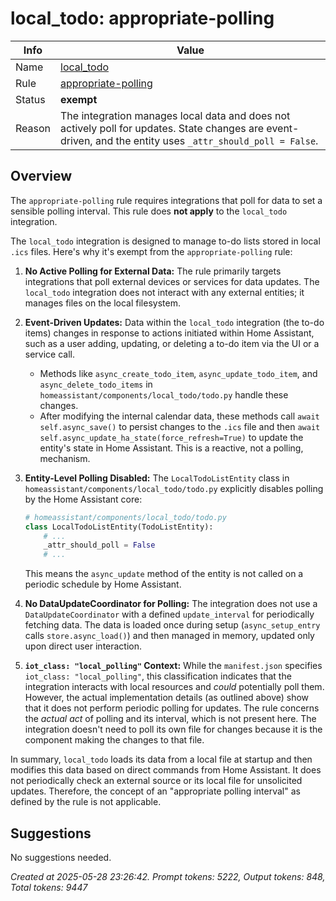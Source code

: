 # local_todo: appropriate-polling

| Info   | Value                                                                    |
|--------|--------------------------------------------------------------------------|
| Name   | [local_todo](https://www.home-assistant.io/integrations/local_todo/) |
| Rule   | [appropriate-polling](https://developers.home-assistant.io/docs/core/integration-quality-scale/rules/appropriate-polling)                                                     |
| Status | **exempt**                                       |
| Reason | The integration manages local data and does not actively poll for updates. State changes are event-driven, and the entity uses `_attr_should_poll = False`. |

## Overview

The `appropriate-polling` rule requires integrations that poll for data to set a sensible polling interval. This rule does **not apply** to the `local_todo` integration.

The `local_todo` integration is designed to manage to-do lists stored in local `.ics` files. Here's why it's exempt from the `appropriate-polling` rule:

1.  **No Active Polling for External Data:** The rule primarily targets integrations that poll external devices or services for data updates. The `local_todo` integration does not interact with any external entities; it manages files on the local filesystem.

2.  **Event-Driven Updates:** Data within the `local_todo` integration (the to-do items) changes in response to actions initiated within Home Assistant, such as a user adding, updating, or deleting a to-do item via the UI or a service call.
    *   Methods like `async_create_todo_item`, `async_update_todo_item`, and `async_delete_todo_items` in `homeassistant/components/local_todo/todo.py` handle these changes.
    *   After modifying the internal calendar data, these methods call `await self.async_save()` to persist changes to the `.ics` file and then `await self.async_update_ha_state(force_refresh=True)` to update the entity's state in Home Assistant. This is a reactive, not a polling, mechanism.

3.  **Entity-Level Polling Disabled:** The `LocalTodoListEntity` class in `homeassistant/components/local_todo/todo.py` explicitly disables polling by the Home Assistant core:
    ```python
    # homeassistant/components/local_todo/todo.py
    class LocalTodoListEntity(TodoListEntity):
        # ...
        _attr_should_poll = False
        # ...
    ```
    This means the `async_update` method of the entity is not called on a periodic schedule by Home Assistant.

4.  **No DataUpdateCoordinator for Polling:** The integration does not use a `DataUpdateCoordinator` with a defined `update_interval` for periodically fetching data. The data is loaded once during setup (`async_setup_entry` calls `store.async_load()`) and then managed in memory, updated only upon direct user interaction.

5.  **`iot_class: "local_polling"` Context:** While the `manifest.json` specifies `iot_class: "local_polling"`, this classification indicates that the integration interacts with local resources and *could* potentially poll them. However, the actual implementation details (as outlined above) show that it does not perform periodic polling for updates. The rule concerns the *actual act* of polling and its interval, which is not present here. The integration doesn't need to poll its own file for changes because it is the component making the changes to that file.

In summary, `local_todo` loads its data from a local file at startup and then modifies this data based on direct commands from Home Assistant. It does not periodically check an external source or its local file for unsolicited updates. Therefore, the concept of an "appropriate polling interval" as defined by the rule is not applicable.

## Suggestions

No suggestions needed.

_Created at 2025-05-28 23:26:42. Prompt tokens: 5222, Output tokens: 848, Total tokens: 9447_
